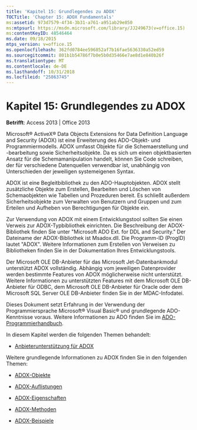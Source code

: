 ```yaml
---
title: 'Kapitel 15: Grundlegendes zu ADOX'
TOCTitle: 'Chapter 15: ADOX Fundamentals'
ms:assetid: 973d7579-4f34-3b31-a761-a951ab29e850
ms:mtpsurl: https://msdn.microsoft.com/library/JJ249673(v=office.15)
ms:contentKeyID: 48546464
ms.date: 09/18/2015
mtps_version: v=office.15
ms.openlocfilehash: 362fd0784ee596852af7b16fae5636330a52ed59
ms.sourcegitcommit: 801b1b54786f7b0e5b0d35466e7ae8d1e840b26f
ms.translationtype: MT
ms.contentlocale: de-DE
ms.lasthandoff: 10/31/2018
ms.locfileid: "25863745"
---
```

# <a name="chapter-15-adox-fundamentals"></a>Kapitel 15: Grundlegendes zu ADOX


**Betrifft**: Access 2013 | Office 2013

Microsoft® ActiveX® Data Objects Extensions for Data Definition Language and Security (ADOX) ist eine Erweiterung des ADO-Objekt- und Programmiermodells. ADOX umfasst Objekte für die Schemaerstellung und -bearbeitung sowie Sicherheitsobjekte. Da es sich um einen objektbasierten Ansatz für die Schemamanipulation handelt, können Sie Code schreiben, der für verschiedene Datenquellen verwendbar ist, unabhängig von Unterschieden der jeweiligen systemeigenen Syntax.

ADOX ist eine Begleitbibliothek zu den ADO-Hauptobjekten. ADOX stellt zusätzliche Objekte zum Erstellen, Bearbeiten und Löschen von Schemaobjekten wie Tabellen und Prozeduren bereit. Es schließt außerdem Sicherheitsobjekte zum Verwalten von Benutzern und Gruppen und zum Erteilen und Aufheben von Berechtigungen für Objekte ein.

Zur Verwendung von ADOX mit einem Entwicklungstool sollten Sie einen Verweis zur ADOX-Typbibliothek einrichten. Die Beschreibung der ADOX-Bibliothek finden Sie unter "Microsoft ADO Ext. for DDL and Security." Der Dateiname der ADOX-Bibliothek ist Msadox.dll. Die Programm-ID (ProgID) lautet "ADOX". Weitere Informationen zum Erstellen von Verweisen zu Bibliotheken finden Sie in der Dokumentation Ihres Entwicklungstools.

Der Microsoft OLE DB-Anbieter für das Microsoft Jet-Datenbankmodul unterstützt ADOX vollständig. Abhängig vom jeweiligen Datenprovider werden bestimmte Features von ADOX möglicherweise nicht unterstützt. Weitere Informationen zu unterstützten Features mit dem Microsoft OLE DB-Anbieter für ODBC, dem Microsoft OLE DB-Anbieter für Oracle oder dem Microsoft SQL Server OLE DB-Anbieter finden Sie in der MDAC-Infodatei.

Dieses Dokument setzt Erfahrung in der Verwendung der Programmiersprache Microsoft® Visual Basic® und grundlegende ADO-Kenntnisse voraus. Weitere Informationen zu ADO finden Sie im [ADO-Programmierhandbuch](ado-programmer-s-guide.md).

In diesem Kapitel werden die folgenden Themen behandelt:

- [Anbieterunterstützung für ADOX](provider-support-for-adox.md)

Weitere grundlegende Informationen zu ADOX finden Sie in den folgenden Themen:

- [ADOX-Objekte ](adox-objects.md)

- [ADOX-Auflistungen](adox-collections.md)

- [ADOX-Eigenschaften ](adox-properties.md)

- [ADOX-Methoden ](adox-methods.md)

- [ADOX-Beispiele ](adox-code-examples.md)

